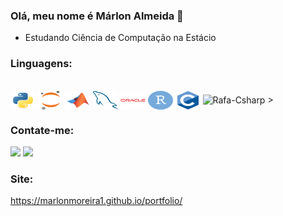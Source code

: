 ### Olá, meu nome é Márlon Almeida 👋

- Estudando Ciência de Computação na Estácio
### Linguagens:
<div style="display: inline_block"><br>
  <img align="center" alt="Rafa-Python" height="30" width="40" src="https://raw.githubusercontent.com/devicons/devicon/master/icons/python/python-original.svg">
  <img align="center" alt="Rafa-Csharp" height="30" width="40" src="https://raw.githubusercontent.com/devicons/devicon/master/icons/jupyter/jupyter-original.svg">
  <img align="center" alt="Rafa-Csharp" height="30" width="40" src="https://raw.githubusercontent.com/devicons/devicon/master/icons/matlab/matlab-original.svg">
  <img align="center" alt="Rafa-Csharp" height="30" width="40" src="https://raw.githubusercontent.com/devicons/devicon/master/icons/mysql/mysql-original.svg">
  <img align="center" alt="Rafa-Csharp" height="30" width="40" src="https://raw.githubusercontent.com/devicons/devicon/master/icons/oracle/oracle-original.svg">
  <img align="center" alt="Rafa-Csharp" height="30" width="40" src="https://raw.githubusercontent.com/devicons/devicon/master/icons/rstudio/rstudio-original.svg">
  <img align="center" alt="Rafa-Csharp" height="30" width="40" src="https://raw.githubusercontent.com/devicons/devicon/master/icons/c/c-original.svg">
  <img align="center" alt="Rafa-Csharp" height="30" width="40" src="<svg xmlns="http://www.w3.org/2000/svg" x="0px" y="0px" width="100" height="100" viewBox="0 0 48 48">
<path fill="#eda503" d="M38,44H26c-0.552,0-1-0.448-1-1V5c0-0.552,0.448-1,1-1h12c0.552,0,1,0.448,1,1v38	C39,43.552,38.552,44,38,44z"></path><path fill="#ffca28" d="M30,44H18c-0.552,0-1-0.448-1-1V15c0-0.552,0.448-1,1-1h12c0.552,0,1,0.448,1,1v28	C31,43.552,30.552,44,30,44z"></path><path fill="#ffe082" d="M22,44H10c-0.552,0-1-0.448-1-1V25c0-0.552,0.448-1,1-1h12c0.552,0,1,0.448,1,1v18	C23,43.552,22.552,44,22,44z"></path>
</svg>>
</div>

### Contate-me:
<div>
  <a href = "mailto:marlonm.almeida@gmail.com"><img src="https://img.shields.io/badge/Gmail-D14836?style=for-the-badge&logo=gmail&logoColor=white" target="_blank"></a>
  <a href="https://www.linkedin.com/in/marlonmalmeida/" target="_blank"><img src="https://img.shields.io/badge/-LinkedIn-%230077B5?style=for-the-badge&logo=linkedin&logoColor=white" target="_blank"></a>   
</div>

### Site:
https://marlonmoreira1.github.io/portfolio/
